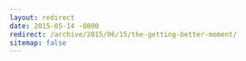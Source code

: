 ```yaml
---
layout: redirect
date: 2015-05-14 -0800
redirect: /archive/2015/06/15/the-getting-better-moment/
sitemap: false
---
```

